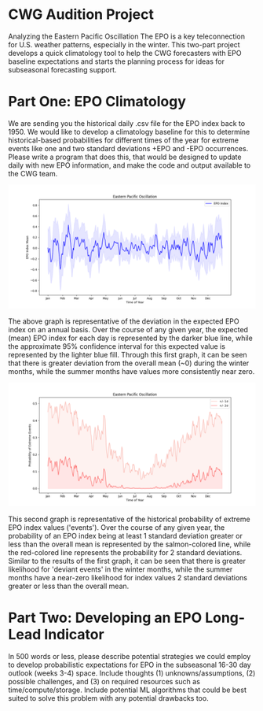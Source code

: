# CWG Audition Project

Analyzing the Eastern Pacific Oscillation 
The EPO is a key teleconnection for U.S. weather patterns, especially in the winter. This two-part project  develops a quick climatology tool to help the CWG forecasters with EPO baseline expectations and starts  the planning process for ideas for subseasonal forecasting support. 

# Part One: EPO Climatology 
We are sending you the historical daily .csv file for the EPO index back to 1950. We would like to develop a climatology baseline for this to determine historical-based probabilities for different times of the year for extreme events like one and two standard deviations +EPO and -EPO occurrences. Please write a program that does this, that would be designed to update daily with new EPO information, and  make the code and output available to the CWG team.

![alt text](https://github.com/austin-snyder/cwg_audition/blob/main/epoindexmean.png?raw=true)

The above graph is representative of the deviation in the expected EPO index on an annual basis. Over the course of any given year, the expected (mean) EPO index for each day is represented by the darker blue line, while the approximate 95% confidence interval for this expected value is represented by the lighter blue fill. Through this first graph, it can be seen that there is greater deviation from the overall mean (~0) during the winter months, while the summer months have values more consistently near zero.

![alt text](https://github.com/austin-snyder/cwg_audition/blob/main/epoprobability.png?raw=true)

This second graph is representative of the historical probability of extreme EPO index values ('events'). Over the course of any given year, the probability of an EPO index being at least 1 standard deviation greater or less than the overall mean is represented by the salmon-colored line, while the red-colored line represents the probability for 2 standard deviations. Similar to the results of the first graph, it can be seen that there is greater likelihood for 'deviant events' in the winter months, while the summer months have a near-zero likelihood for index values 2 standard deviations greater or less than the overall mean.

# Part Two: Developing an EPO Long-Lead Indicator 
In 500 words or less, please describe potential strategies we could employ to develop probabilistic  expectations for EPO in the subseasonal 16-30 day outlook (weeks 3-4) space. Include thoughts (1)  unknowns/assumptions, (2) possible challenges, and (3) on required resources such as  time/compute/storage. Include potential ML algorithms that could be best suited to solve this problem  with any potential drawbacks too.
